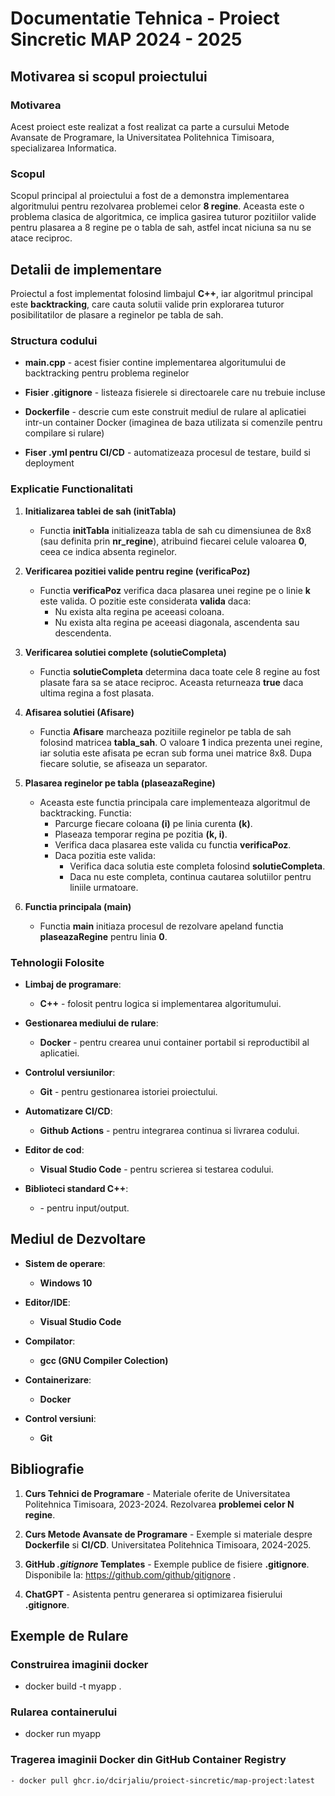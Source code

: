 # Documentatie Tehnica - Proiect Sincretic MAP 2024 - 2025


## Motivarea si scopul proiectului

### Motivarea
Acest proiect este realizat a fost realizat ca parte a cursului Metode Avansate de Programare, la Universitatea Politehnica Timisoara, specializarea Informatica.

### Scopul
Scopul principal al proiectului a fost de a demonstra implementarea algoritmului pentru rezolvarea problemei celor **8 regine**. Aceasta este o problema clasica de algoritmica, ce implica gasirea tuturor pozitiilor valide pentru plasarea a 8 regine pe o tabla de sah, astfel incat niciuna sa nu se atace reciproc.

## Detalii de implementare

Proiectul a fost implementat folosind limbajul **C++**, iar algoritmul principal este **backtracking**, care cauta solutii valide prin explorarea tuturor posibilitatilor de plasare a reginelor pe tabla de sah.

### Structura codului

- **main.cpp** - acest fisier contine implementarea algoritumului de backtracking pentru problema reginelor

- **Fisier .gitignore** - listeaza fisierele si directoarele care nu trebuie incluse

- **Dockerfile** - descrie cum este construit mediul de rulare al aplicatiei intr-un container Docker (imaginea de baza utilizata si comenzile pentru compilare si rulare)

- **Fiser .yml pentru CI/CD** - automatizeaza procesul de testare, build si deployment

### Explicatie Functionalitati

1. **Initializarea tablei de sah (initTabla)**
    - Functia **initTabla** initializeaza tabla de sah cu dimensiunea de 8x8 (sau definita prin **nr_regine**), atribuind fiecarei celule valoarea **0**, ceea ce indica absenta reginelor.

2. **Verificarea pozitiei valide pentru regine (verificaPoz)**
    - Functia **verificaPoz** verifica daca plasarea unei regine pe o linie **k** este valida. O pozitie este considerata **valida** daca:
        - Nu exista alta regina pe aceeasi coloana.
        - Nu exista alta regina pe aceeasi diagonala, ascendenta sau descendenta.
    
3. **Verificarea solutiei complete (solutieCompleta)**
    - Functia **solutieCompleta** determina daca toate cele 8 regine au fost plasate fara sa se atace reciproc. Aceasta returneaza **true** daca ultima regina a fost plasata.

4. **Afisarea solutiei (Afisare)**
    - Functia **Afisare** marcheaza pozitiile reginelor pe tabla de sah folosind matricea **tabla_sah**. O valoare **1** indica prezenta unei regine, iar solutia este afisata pe ecran sub forma unei matrice 8x8. Dupa fiecare solutie, se afiseaza un separator.

5. **Plasarea reginelor pe tabla (plaseazaRegine)**
    - Aceasta este functia principala care implementeaza algoritmul de backtracking. Functia: 
        - Parcurge fiecare coloana **(i)** pe linia curenta **(k)**.
        - Plaseaza temporar regina pe pozitia **(k, i)**.
        - Verifica daca plasarea este valida cu functia **verificaPoz**.
        - Daca pozitia este valida:
            - Verifica daca solutia este completa folosind **solutieCompleta**.
            - Daca nu este completa, continua cautarea solutiilor pentru liniile urmatoare.

6. **Functia principala (main)**
    - Functia **main** initiaza procesul de rezolvare apeland functia **plaseazaRegine** pentru linia **0**.

### Tehnologii Folosite

- **Limbaj de programare**:
    - **C++** - folosit pentru logica si implementarea algoritumului.

- **Gestionarea mediului de rulare**:
    - **Docker** - pentru crearea unui container portabil si reproductibil al aplicatiei.

- **Controlul versiunilor**:
    - **Git** - pentru gestionarea istoriei proiectului.

- **Automatizare CI/CD**:
    - **Github Actions** - pentru integrarea continua si livrarea codului.

- **Editor de cod**:
    - **Visual Studio Code** - pentru scrierea si testarea codului.

- **Biblioteci standard C++**:
    - **<iostream>** - pentru input/output.

## Mediul de Dezvoltare

- **Sistem de operare**:
    - **Windows 10**

- **Editor/IDE**:
    - **Visual Studio Code**

- **Compilator**:
    - **gcc (GNU Compiler Colection)**

- **Containerizare**:
    - **Docker**

- **Control versiuni**:
    - **Git**

## Bibliografie

1. **Curs Tehnici de Programare** - Materiale oferite de Universitatea Politehnica Timisoara, 2023-2024. Rezolvarea **problemei celor N regine**.

2. **Curs Metode Avansate de Programare** - Exemple si materiale despre **Dockerfile** si **CI/CD**. Universitatea Politehnica Timisoara, 2024-2025.

3. **GitHub *.gitignore* Templates** - Exemple publice de fisiere **.gitignore**. Disponibile la: https://github.com/github/gitignore .

4. **ChatGPT** - Asistenta pentru generarea si optimizarea fisierului **.gitignore**.

## Exemple de Rulare

### Construirea imaginii docker
- docker build -t myapp .

### Rularea containerului
- docker run myapp

### Tragerea imaginii Docker din GitHub Container Registry
```bash
- docker pull ghcr.io/dcirjaliu/proiect-sincretic/map-project:latest